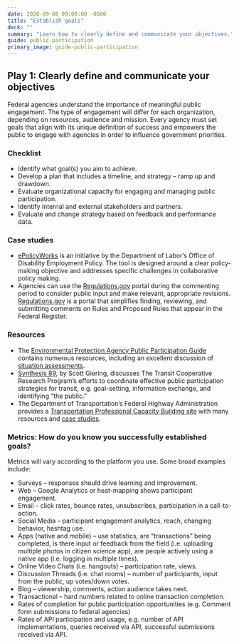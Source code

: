 ```yaml
---
date: 2020-09-08 09:00:00 -0500
title: "Establish goals"
deck: ""
summary: "Learn how to clearly define and communicate your objectives."
guide: public-participation
primary_image: guide-public-participation
---
```


## Play 1: Clearly define and communicate your objectives

Federal agencies understand the importance of meaningful public engagement. The type of engagement will differ for each organization, depending on resources, audience and mission. Every agency must set goals that align with its unique definition of success and empowers the public to engage with agencies in order to influence government priorities.

### Checklist

- Identify what goal(s) you aim to achieve.
- Develop a plan that includes a timeline, and strategy – ramp up and drawdown.
- Evaluate organizational capacity for engaging and managing public participation.
- Identify internal and external stakeholders and partners.
- Evaluate and change strategy based on feedback and performance data.

### Case studies

- [ePolicyWorks](https://www.epolicyworks.org/epw/about/ "ePolicyWorks") is an initiative by the Department of Labor’s Office of Disability Employment Policy. The tool is designed around a clear policy-making objective and addresses specific challenges in collaborative policy making.
- Agencies can use the [Regulations.gov](http://www.regulations.gov/#!home "Regulations.gov") portal during the commenting period to consider public input and make relevant, appropriate revisions. [Regulations.gov](http://www.regulations.gov/#!home "Regulations.gov") is a portal that simplifies finding, reviewing, and submitting comments on Rules and Proposed Rules that appear in the Federal Register.

### Resources

- The [Environmental Protection Agency Public Participation Guide](http://www2.epa.gov/international-cooperation/public-participation-guide "Environmental Protection Agency Public Participation Guide") contains numerous resources, including an excellent discussion of [situation assessments](http://www2.epa.gov/international-cooperation/public-participation-guide-situation-assessments "situation assessments").
- [Synthesis 89](http://onlinepubs.trb.org/onlinepubs/tcrp/tcrp_syn_89.pdf "Synthesis 89"), by Scott Giering, discusses The Transit Cooperative Research Program’s efforts to coordinate effective public participation strategies for transit, e.g. goal-setting, information exchange, and identifying “the public.”
- The Department of Transportation’s Federal Highway Administration provides a [Transportation Professional Capacity Building site](http://www.planning.dot.gov/focus_publicEngage.asp "Transportation Professional Capacity Building site ") with many resources and [case studies](http://www.planning.dot.gov/focus_caseStudies.asp "case studies").

### Metrics: How do you know you successfully established goals?

Metrics will vary according to the platform you use. Some broad examples include:

- Surveys – responses should drive learning and improvement.
- Web – Google Analytics or heat-mapping shows participant engagement.
- Email – click rates, bounce rates, unsubscribes, participation in a call-to-action.
- Social Media – participant engagement analytics, reach, changing behavior, hashtag use.
- Apps (native and mobile) – use statistics, are “transactions” being completed, is there input or feedback from the field (i.e. uploading multiple photos in citizen science app), are people actively using a native app (i.e. logging in multiple times).
- Online Video Chats (i.e. hangouts) – participation rate, views.
- Discussion Threads (i.e. chat rooms) – number of participants, input from the public, up votes/down votes.
- Blog – viewership, comments, action audience takes next.
- Transactional – hard numbers related to online transaction completion.
- Rates of completion for public participation opportunities (e.g. Comment form submissions to federal agencies)
- Rates of API participation and usage, e.g. number of API implementations, queries received via API, successful submissions received via API.
